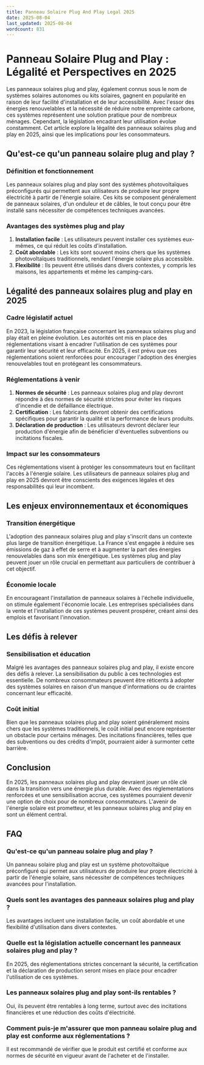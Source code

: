 ```yaml
---
title: Panneau Solaire Plug And Play Legal 2025
date: 2025-08-04
last_updated: 2025-08-04
wordcount: 831
---
```


# Panneau Solaire Plug and Play : Légalité et Perspectives en 2025

Les panneaux solaires plug and play, également connus sous le nom de systèmes solaires autonomes ou kits solaires, gagnent en popularité en raison de leur facilité d'installation et de leur accessibilité. Avec l'essor des énergies renouvelables et la nécessité de réduire notre empreinte carbone, ces systèmes représentent une solution pratique pour de nombreux ménages. Cependant, la législation encadrant leur utilisation évolue constamment. Cet article explore la légalité des panneaux solaires plug and play en 2025, ainsi que les implications pour les consommateurs.

## Qu'est-ce qu'un panneau solaire plug and play ?

### Définition et fonctionnement

Les panneaux solaires plug and play sont des systèmes photovoltaïques préconfigurés qui permettent aux utilisateurs de produire leur propre électricité à partir de l'énergie solaire. Ces kits se composent généralement de panneaux solaires, d'un onduleur et de câbles, le tout conçu pour être installé sans nécessiter de compétences techniques avancées.

### Avantages des systèmes plug and play

1. **Installation facile** : Les utilisateurs peuvent installer ces systèmes eux-mêmes, ce qui réduit les coûts d'installation.
2. **Coût abordable** : Les kits sont souvent moins chers que les systèmes photovoltaïques traditionnels, rendant l'énergie solaire plus accessible.
3. **Flexibilité** : Ils peuvent être utilisés dans divers contextes, y compris les maisons, les appartements et même les camping-cars.

## Légalité des panneaux solaires plug and play en 2025

### Cadre législatif actuel

En 2023, la législation française concernant les panneaux solaires plug and play était en pleine évolution. Les autorités ont mis en place des réglementations visant à encadrer l'utilisation de ces systèmes pour garantir leur sécurité et leur efficacité. En 2025, il est prévu que ces réglementations soient renforcées pour encourager l'adoption des énergies renouvelables tout en protégeant les consommateurs.

### Réglementations à venir

1. **Normes de sécurité** : Les panneaux solaires plug and play devront répondre à des normes de sécurité strictes pour éviter les risques d'incendie et de défaillance électrique.
2. **Certification** : Les fabricants devront obtenir des certifications spécifiques pour garantir la qualité et la performance de leurs produits.
3. **Déclaration de production** : Les utilisateurs devront déclarer leur production d'énergie afin de bénéficier d'éventuelles subventions ou incitations fiscales.

### Impact sur les consommateurs

Ces réglementations visent à protéger les consommateurs tout en facilitant l'accès à l'énergie solaire. Les utilisateurs de panneaux solaires plug and play en 2025 devront être conscients des exigences légales et des responsabilités qui leur incombent.

## Les enjeux environnementaux et économiques

### Transition énergétique

L'adoption des panneaux solaires plug and play s'inscrit dans un contexte plus large de transition énergétique. La France s'est engagée à réduire ses émissions de gaz à effet de serre et à augmenter la part des énergies renouvelables dans son mix énergétique. Les systèmes plug and play peuvent jouer un rôle crucial en permettant aux particuliers de contribuer à cet objectif.

### Économie locale

En encourageant l'installation de panneaux solaires à l'échelle individuelle, on stimule également l'économie locale. Les entreprises spécialisées dans la vente et l'installation de ces systèmes peuvent prospérer, créant ainsi des emplois et favorisant l'innovation.

## Les défis à relever

### Sensibilisation et éducation

Malgré les avantages des panneaux solaires plug and play, il existe encore des défis à relever. La sensibilisation du public à ces technologies est essentielle. De nombreux consommateurs peuvent être réticents à adopter des systèmes solaires en raison d'un manque d'informations ou de craintes concernant leur efficacité.

### Coût initial

Bien que les panneaux solaires plug and play soient généralement moins chers que les systèmes traditionnels, le coût initial peut encore représenter un obstacle pour certains ménages. Des incitations financières, telles que des subventions ou des crédits d'impôt, pourraient aider à surmonter cette barrière.

## Conclusion

En 2025, les panneaux solaires plug and play devraient jouer un rôle clé dans la transition vers une énergie plus durable. Avec des réglementations renforcées et une sensibilisation accrue, ces systèmes pourraient devenir une option de choix pour de nombreux consommateurs. L'avenir de l'énergie solaire est prometteur, et les panneaux solaires plug and play en sont un élément central.

## FAQ

### Qu'est-ce qu'un panneau solaire plug and play ?

Un panneau solaire plug and play est un système photovoltaïque préconfiguré qui permet aux utilisateurs de produire leur propre électricité à partir de l'énergie solaire, sans nécessiter de compétences techniques avancées pour l'installation.

### Quels sont les avantages des panneaux solaires plug and play ?

Les avantages incluent une installation facile, un coût abordable et une flexibilité d'utilisation dans divers contextes.

### Quelle est la législation actuelle concernant les panneaux solaires plug and play ?

En 2025, des réglementations strictes concernant la sécurité, la certification et la déclaration de production seront mises en place pour encadrer l'utilisation de ces systèmes.

### Les panneaux solaires plug and play sont-ils rentables ?

Oui, ils peuvent être rentables à long terme, surtout avec des incitations financières et une réduction des coûts d'électricité.

### Comment puis-je m'assurer que mon panneau solaire plug and play est conforme aux réglementations ?

Il est recommandé de vérifier que le produit est certifié et conforme aux normes de sécurité en vigueur avant de l'acheter et de l'installer.